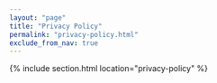 ```yaml
---
layout: "page"
title: "Privacy Policy"
permalink: "privacy-policy.html"
exclude_from_nav: true
---
```


{% include section.html location="privacy-policy" %}
